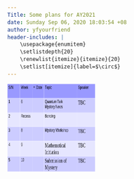 ```yaml
---
Title: Some plans for AY2021
date: Sunday Sep 06, 2020 18:03:54 +08
author: yfyourfriend
header-includes: |
	\usepackage{enumitem}
	\setlistdepth{20}
	\renewlist{itemize}{itemize}{20}
	\setlist[itemize]{label=$\circ$}
---
```


<img src="/images/AY2021S1upcoming_schedule.png" width="200" height="200" />



